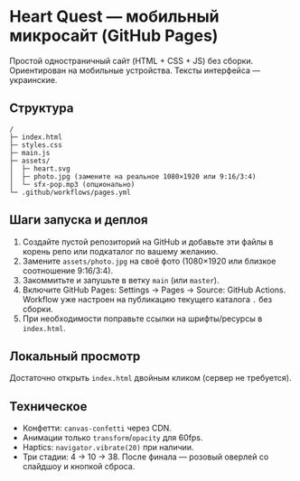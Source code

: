 # Heart Quest — мобильный микросайт (GitHub Pages)

Простой одностраничный сайт (HTML + CSS + JS) без сборки. Ориентирован на мобильные устройства. Тексты интерфейса — украинские.

## Структура

```
/
├─ index.html
├─ styles.css
├─ main.js
├─ assets/
│  ├─ heart.svg
│  ├─ photo.jpg (замените на реальное 1080×1920 или 9:16/3:4)
│  └─ sfx-pop.mp3 (опционально)
└─ .github/workflows/pages.yml
```

## Шаги запуска и деплоя

1) Создайте пустой репозиторий на GitHub и добавьте эти файлы в корень репо или подкаталог по вашему желанию.
2) Замените `assets/photo.jpg` на своё фото (1080×1920 или близкое соотношение 9:16/3:4).
3) Закоммитьте и запушьте в ветку `main` (или `master`).
4) Включите GitHub Pages: Settings → Pages → Source: GitHub Actions. Workflow уже настроен на публикацию текущего каталога `.` без сборки.
5) При необходимости поправьте ссылки на шрифты/ресурсы в `index.html`.

## Локальный просмотр

Достаточно открыть `index.html` двойным кликом (сервер не требуется).

## Техническое

- Конфетти: `canvas-confetti` через CDN.
- Анимации только `transform`/`opacity` для 60fps.
- Haptics: `navigator.vibrate(20)` при наличии.
- Три стадии: 4 → 10 → 38. После финала — розовый оверлей со слайдшоу и кнопкой сброса.

